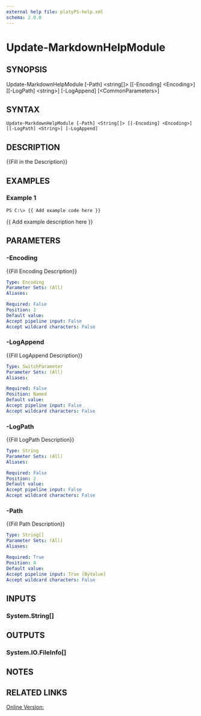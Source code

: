 ```yaml
---
external help file: platyPS-help.xml
schema: 2.0.0
---
```


# Update-MarkdownHelpModule
## SYNOPSIS
Update-MarkdownHelpModule \[-Path\] \<string\[\]\> \[\[-Encoding\] \<Encoding\>\] \[\[-LogPath\] \<string\>\] \[-LogAppend\] \[\<CommonParameters\>\]

## SYNTAX

```
Update-MarkdownHelpModule [-Path] <String[]> [[-Encoding] <Encoding>] [[-LogPath] <String>] [-LogAppend]
```

## DESCRIPTION
{{Fill in the Description}}

## EXAMPLES

### Example 1
```
PS C:\> {{ Add example code here }}
```

{{ Add example description here }}

## PARAMETERS

### -Encoding
{{Fill Encoding Description}}

```yaml
Type: Encoding
Parameter Sets: (All)
Aliases: 

Required: False
Position: 1
Default value: 
Accept pipeline input: False
Accept wildcard characters: False
```

### -LogAppend
{{Fill LogAppend Description}}

```yaml
Type: SwitchParameter
Parameter Sets: (All)
Aliases: 

Required: False
Position: Named
Default value: 
Accept pipeline input: False
Accept wildcard characters: False
```

### -LogPath
{{Fill LogPath Description}}

```yaml
Type: String
Parameter Sets: (All)
Aliases: 

Required: False
Position: 2
Default value: 
Accept pipeline input: False
Accept wildcard characters: False
```

### -Path
{{Fill Path Description}}

```yaml
Type: String[]
Parameter Sets: (All)
Aliases: 

Required: True
Position: 0
Default value: 
Accept pipeline input: True (ByValue)
Accept wildcard characters: False
```

## INPUTS

### System.String[]


## OUTPUTS

### System.IO.FileInfo[]


## NOTES

## RELATED LINKS

[Online Version:]()


